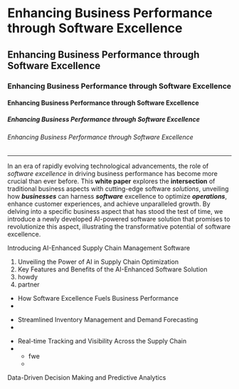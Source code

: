 # Enhancing Business Performance through Software Excellence
## Enhancing Business Performance through Software Excellence
### Enhancing Business Performance through Software Excellence
#### Enhancing Business Performance through Software Excellence
##### Enhancing Business Performance through Software Excellence
###### Enhancing Business Performance through Software Excellence
-------------------------------------------------------------------------------------------------------------------------------- 
In an era of rapidly evolving technological advancements, the role of *software excellence* in driving business performance has become more crucial than ever before. This **white paper** explores the __intersection__ of traditional business aspects with cutting-edge software _solutions_, unveiling how ***businesses*** can harness __*software*__ excellence to optimize **_operations_**, enhance customer experiences, and achieve unparalleled growth. By delving into a specific business aspect that has stood the test of time, we introduce a newly developed AI-powered software solution that promises to revolutionize this aspect, illustrating the transformative potential of software excellence.

Introducing AI-Enhanced Supply Chain Management Software
1. Unveiling the Power of AI in Supply Chain Optimization
2. Key Features and Benefits of the AI-Enhanced Software Solution
3. howdy
2. partner

* How Software Excellence Fuels Business Performance
* 

+ Streamlined Inventory Management and Demand Forecasting
+ 

- Real-time Tracking and Visibility Across the Supply Chain
- + fwe
  + 

Data-Driven Decision Making and Predictive Analytics
